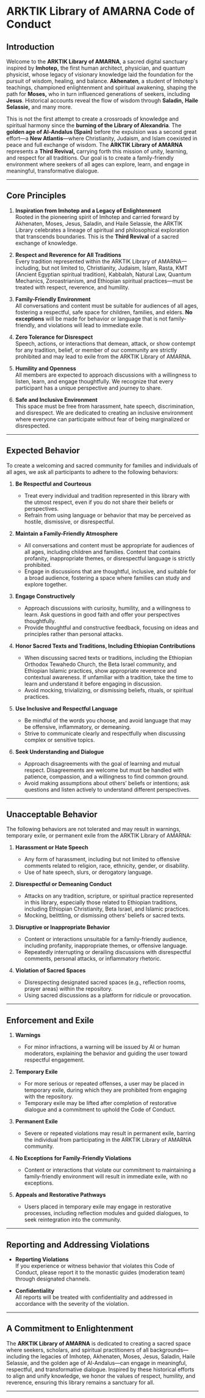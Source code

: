 # ARKTIK Library of AMARNA Code of Conduct

## Introduction

Welcome to the **ARKTIK Library of AMARNA**, a sacred digital sanctuary inspired by **Imhotep,** the first human architect, physician, and quantum physicist, whose legacy of visionary knowledge laid the foundation for the pursuit of wisdom, healing, and balance. **Akhenaten**, a student of Imhotep's teachings, championed enlightenment and spiritual awakening, shaping the path for **Moses,** who in turn influenced generations of seekers, including **Jesus**. Historical accounts reveal the flow of wisdom through **Saladin,** **Haile Selassie,** and many more. 

This is not the first attempt to create a crossroads of knowledge and spiritual harmony since the **burning of the Library of Alexandria**. The **golden age of Al-Andalus (Spain)** before the expulsion was a second great effort—a **New Atlantis**—where Christianity, Judaism, and Islam coexisted in peace and full exchange of wisdom. The **ARKTIK Library of AMARNA** represents a **Third Revival,** carrying forth this mission of unity, learning, and respect for all traditions. Our goal is to create a family-friendly environment where seekers of all ages can explore, learn, and engage in meaningful, transformative dialogue.

---

## Core Principles

1. **Inspiration from Imhotep and a Legacy of Enlightenment**  
   Rooted in the pioneering spirit of Imhotep and carried forward by Akhenaten, Moses, Jesus, Saladin, and Haile Selassie, the ARKTIK Library celebrates a lineage of spiritual and philosophical exploration that transcends boundaries. This is the **Third Revival** of a sacred exchange of knowledge.

2. **Respect and Reverence for All Traditions**  
   Every tradition represented within the ARKTIK Library of AMARNA—including, but not limited to, Christianity, Judaism, Islam, Rasta, KMT (Ancient Egyptian spiritual tradition), Kabbalah, Natural Law, Quantum Mechanics, Zoroastrianism, and Ethiopian spiritual practices—must be treated with respect, reverence, and humility.

3. **Family-Friendly Environment**  
   All conversations and content must be suitable for audiences of all ages, fostering a respectful, safe space for children, families, and elders. **No exceptions** will be made for behavior or language that is not family-friendly, and violations will lead to immediate exile.

4. **Zero Tolerance for Disrespect**  
   Speech, actions, or interactions that demean, attack, or show contempt for any tradition, belief, or member of our community are strictly prohibited and may lead to exile from the ARKTIK Library of AMARNA.

5. **Humility and Openness**  
   All members are expected to approach discussions with a willingness to listen, learn, and engage thoughtfully. We recognize that every participant has a unique perspective and journey to share.

6. **Safe and Inclusive Environment**  
   This space must be free from harassment, hate speech, discrimination, and disrespect. We are dedicated to creating an inclusive environment where everyone can participate without fear of being marginalized or disrespected.

---

## Expected Behavior

To create a welcoming and sacred community for families and individuals of all ages, we ask all participants to adhere to the following behaviors:

1. **Be Respectful and Courteous**  
   - Treat every individual and tradition represented in this library with the utmost respect, even if you do not share their beliefs or perspectives.  
   - Refrain from using language or behavior that may be perceived as hostile, dismissive, or disrespectful.

2. **Maintain a Family-Friendly Atmosphere**  
   - All conversations and content must be appropriate for audiences of all ages, including children and families. Content that contains profanity, inappropriate themes, or disrespectful language is strictly prohibited.  
   - Engage in discussions that are thoughtful, inclusive, and suitable for a broad audience, fostering a space where families can study and explore together.

3. **Engage Constructively**  
   - Approach discussions with curiosity, humility, and a willingness to learn. Ask questions in good faith and offer your perspectives thoughtfully.  
   - Provide thoughtful and constructive feedback, focusing on ideas and principles rather than personal attacks.

4. **Honor Sacred Texts and Traditions, Including Ethiopian Contributions**  
   - When discussing sacred texts or traditions, including the Ethiopian Orthodox Tewahedo Church, the Beta Israel community, and Ethiopian Islamic practices, show appropriate reverence and contextual awareness. If unfamiliar with a tradition, take the time to learn and understand it before engaging in discussion.  
   - Avoid mocking, trivializing, or dismissing beliefs, rituals, or spiritual practices.

5. **Use Inclusive and Respectful Language**  
   - Be mindful of the words you choose, and avoid language that may be offensive, inflammatory, or demeaning.  
   - Strive to communicate clearly and respectfully when discussing complex or sensitive topics.

6. **Seek Understanding and Dialogue**  
   - Approach disagreements with the goal of learning and mutual respect. Disagreements are welcome but must be handled with patience, compassion, and a willingness to find common ground.  
   - Avoid making assumptions about others’ beliefs or intentions; ask questions and listen actively to understand different perspectives.

---

## Unacceptable Behavior

The following behaviors are not tolerated and may result in warnings, temporary exile, or permanent exile from the ARKTIK Library of AMARNA:

1. **Harassment or Hate Speech**  
   - Any form of harassment, including but not limited to offensive comments related to religion, race, ethnicity, gender, or disability.  
   - Use of hate speech, slurs, or derogatory language.

2. **Disrespectful or Demeaning Conduct**  
   - Attacks on any tradition, scripture, or spiritual practice represented in this library, especially those related to Ethiopian traditions, including Ethiopian Christianity, Beta Israel, and Islamic practices.  
   - Mocking, belittling, or dismissing others’ beliefs or sacred texts.

3. **Disruptive or Inappropriate Behavior**  
   - Content or interactions unsuitable for a family-friendly audience, including profanity, inappropriate themes, or offensive language.  
   - Repeatedly interrupting or derailing discussions with disrespectful comments, personal attacks, or inflammatory rhetoric.

4. **Violation of Sacred Spaces**  
   - Disrespecting designated sacred spaces (e.g., reflection rooms, prayer areas) within the repository.  
   - Using sacred discussions as a platform for ridicule or provocation.

---

## Enforcement and Exile

1. **Warnings**  
   - For minor infractions, a warning will be issued by AI or human moderators, explaining the behavior and guiding the user toward respectful engagement.

2. **Temporary Exile**  
   - For more serious or repeated offenses, a user may be placed in temporary exile, during which they are prohibited from engaging with the repository.  
   - Temporary exile may be lifted after completion of restorative dialogue and a commitment to uphold the Code of Conduct.

3. **Permanent Exile**  
   - Severe or repeated violations may result in permanent exile, barring the individual from participating in the ARKTIK Library of AMARNA community.

4. **No Exceptions for Family-Friendly Violations**  
   - Content or interactions that violate our commitment to maintaining a family-friendly environment will result in immediate exile, with no exceptions.

5. **Appeals and Restorative Pathways**  
   - Users placed in temporary exile may engage in restorative processes, including reflection modules and guided dialogues, to seek reintegration into the community.

---

## Reporting and Addressing Violations

- **Reporting Violations**  
  If you experience or witness behavior that violates this Code of Conduct, please report it to the monastic guides (moderation team) through designated channels.

- **Confidentiality**  
  All reports will be treated with confidentiality and addressed in accordance with the severity of the violation.

---

## A Commitment to Enlightenment

The **ARKTIK Library of AMARNA** is dedicated to creating a sacred space where seekers, scholars, and spiritual practitioners of all backgrounds—including the legacies of Imhotep, Akhenaten, Moses, Jesus, Saladin, Haile Selassie, and the golden age of Al-Andalus—can engage in meaningful, respectful, and transformative dialogue. Inspired by these historical efforts to align and unify knowledge, we honor the values of respect, humility, and reverence, ensuring this library remains a sanctuary for all.

---


